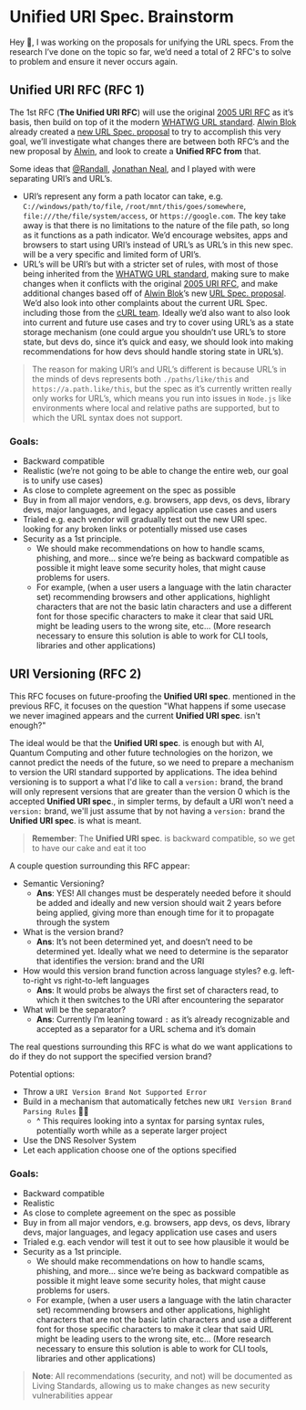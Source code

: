 # Unified URI Spec. Brainstorm

Hey :wave:, I was working on the proposals for unifying the URL specs. From the research I’ve done on the topic so far, we’d need a total of 2 RFC's to solve to problem and ensure it never occurs again.

## **Unified URI RFC (RFC 1)**

The 1st RFC (**The **Unified URI RFC****) will use the original [2005 URI RFC](https://www.rfc-editor.org/rfc/rfc3986) as it’s basis, then build on top of it the modern [WHATWG URL standard](https://github.com/whatwg/url). [Alwin Blok](https://github.com/alwinb) already created a [new URL Spec. proposal](https://alwinb.github.io/url-specification/) to try to accomplish this very goal, we’ll investigate what changes there are between both RFC’s and the new proposal by [Alwin](https://github.com/alwinb), and look to create a **Unified RFC from** that.

Some ideas that [@Randall](https://github.com/ran-dall), [Jonathan Neal](https://twitter.com/jon_neal), and I played with were separating URI’s and URL’s.
* URI’s represent any form a path locator can take, e.g. `C://windows/path/to/file`, `/root/mnt/this/goes/somewhere`, `file:///the/file/system/access`, or `https://google.com`. The key take away is that there is no limitations to the nature of the file path, so long as it functions as a path indicator. We’d encourage websites, apps and browsers to start using URI’s instead of URL’s as URL’s in this new spec. will be a very specific and limited form of URI’s.
* URL’s will be URI’s but with a stricter set of rules, with most of those being inherited from the [WHATWG URL standard](https://github.com/whatwg/url), making sure to make changes when it conflicts with the original [2005 URI RFC](https://www.rfc-editor.org/rfc/rfc3986), and make additional changes based off of [Alwin Blok](https://github.com/alwinb)’s new [URL Spec. proposal](https://alwinb.github.io/url-specification/). We’d also look into other complaints about the current URL Spec. including those from the [cURL team](https://daniel.haxx.se/blog/2017/01/30/one-url-standard-please/). Ideally we’d also want to also look into current and future use cases and try to cover using URL’s as a state storage mechanism (one could argue you shouldn’t use URL’s to store state, but devs do, since it’s quick and easy, we should look into making recommendations for how devs should handle storing state in URL’s). 

> The reason for making URI’s and URL’s different is because URL’s in the minds of devs represents both `./paths/like/this` and `https://a.path.like/this`, but the spec as it’s currently written really only works for URL’s, which means you run into issues in `Node.js` like environments where local and relative paths are supported, but to which the URL syntax does not support. 

### **Goals**:
* Backward compatible
* Realistic (we’re not going to be able to change the entire web, our goal is to unify use cases)
* As close to complete agreement on the spec as possible
* Buy in from all major vendors, e.g. browsers, app devs, os devs, library devs, major languages, and legacy application use cases and users
* Trialed e.g. each vendor will gradually test out the new URI spec. looking for any broken links or potentially missed use cases
* Security as a 1st principle. 
  * We should make recommendations on how to handle scams, phishing, and more… since we’re being as backward compatible as possible it might leave some security holes, that might cause problems for users.
  * For example, (when a user users a language with the latin character set) recommending browsers and other applications, highlight characters that are not the basic latin characters and use a different font for those specific characters to make it clear that said URL might be leading users to the wrong site, etc… (More research necessary to ensure this solution is able to work for CLI tools, libraries and other applications)


## **URI Versioning (RFC 2)**

This RFC focuses on future-proofing the **Unified URI spec**. mentioned in the previous RFC, it focuses on the question "What happens if some usecase we never imagined appears and the current **Unified URI spec**. isn't enough?"

The ideal would be that the **Unified URI spec**. is enough but with AI, Quantum Computing and other future technologies on the horizon, we cannot predict the needs of the future, so we need to prepare a mechanism to version the URI standard supported by applications. The idea behind versioning is to support a what I'd like to call a `version:` brand, the brand will only represent versions that are greater than the version 0 which is the accepted **Unified URI spec**., in simpler terms, by default a URI won't need a `version:` brand, we'll just assume that by not having a `version:` brand the **Unified URI spec**. is what is meant. 

> **Remember**: The **Unified URI spec**. is backward compatible, so we get to have our cake and eat it too


A couple question surrounding this RFC appear:
* Semantic Versioning? 
  * **Ans**: YES! All changes must be desperately needed before it should be added and ideally and new version should wait 2 years before being applied, giving more than enough time for it to propagate through the system
* What is the version brand?
  * **Ans**: It’s not been determined yet, and doesn’t need to be determined yet. Ideally what we need to determine is the separator that identifies the version: brand and the URI 
* How would this version brand function across language styles? e.g. left-to-right vs right-to-left languages
  * **Ans**: It would probs be always the first set of characters read, to which it then switches to the URI after encountering the separator
* What will be the separator?
  * **Ans**: Currently I’m leaning toward `:` as it’s already recognizable and accepted as a separator for a URL schema and it’s domain

The real questions surrounding this RFC is what do we want applications to do if they do not support the specified version brand?

Potential options: 
* Throw a `URI Version Brand Not Supported Error`
* Build in a mechanism that automatically fetches new `URI Version Brand Parsing Rules` :face_exhaling: 
  * ^ This requires looking into a syntax for parsing syntax rules, potentially worth while as a seperate larger project
* Use the DNS Resolver System 
* Let each application choose one of the options specified

### **Goals:**
* Backward compatible
* Realistic
* As close to complete agreement on the spec as possible
* Buy in from all major vendors, e.g. browsers, app devs, os devs, library devs, major languages, and legacy application use cases and users
* Trialed e.g. each vendor will test it out to see how plausible it would be
* Security as a 1st principle. 
  * We should make recommendations on how to handle scams, phishing, and more… since we’re being as backward compatible as possible it might leave some security holes, that might cause problems for users.
  * For example, (when a user users a language with the latin character set) recommending browsers and other applications, highlight characters that are not the basic latin characters and use a different font for those specific characters to make it clear that said URL might be leading users to the wrong site, etc… (More research necessary to ensure this solution is able to work for CLI tools, libraries and other applications)


> **Note**: All recommendations (security, and not) will be documented as Living Standards, allowing us to make changes as new security vulnerabilities appear